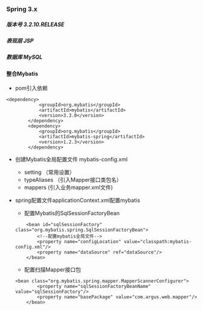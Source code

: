 ### Spring 3.x

##### 版本号 3.2.10.RELEASE

##### 表现层 JSP
##### 数据库 MySQL


#### 整合Mybatis

+ pom引入依赖
```
<dependency>
            <groupId>org.mybatis</groupId>
            <artifactId>mybatis</artifactId>
            <version>3.3.0</version>
        </dependency>
        <dependency>
            <groupId>org.mybatis</groupId>
            <artifactId>mybatis-spring</artifactId>
            <version>1.2.3</version>
        </dependency>
```
+ 创建Mybatis全局配置文件 mybatis-config.xml
    - setting （常用设置）
    - typeAliases （引入Mapper接口类包名）
    - mappers (引入业务mapper.xml文件)
    
+ spring配置文件applicationContext.xml配置mybatis
    - 配置Mybatis的SqlSessionFactoryBean
    ```
        <bean id="sqlSessionFactory" class="org.mybatis.spring.SqlSessionFactoryBean">
            <!--配置mybatis全局文件-->
            <property name="configLocation" value="classpath:mybatis-config.xml"/>
            <property name="dataSource" ref="dataSource"/>
        </bean>
    ```
    - 配置扫描Mapper接口包
    ```
    <bean class="org.mybatis.spring.mapper.MapperScannerConfigurer">
            <property name="sqlSessionFactoryBeanName" value="sqlSessionFactory"/>
            <property name="basePackage" value="com.argus.web.mapper"/>
        </bean>
    ```





